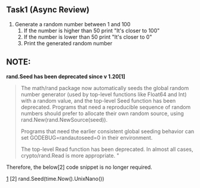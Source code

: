 
## Task1 (Async Review)

1. Generate a random number between 1 and 100
    1. If the number is higher than 50 print "It's closer to 100"
    2. If the number is lower than 50 print "It's closer to 0"
    3. Print the generated random number

## NOTE: 
**rand.Seed has been deprecated since v 1.20[1]**

> The math/rand package now automatically seeds the global random number generator (used by top-level functions like Float64 and Int) with a random value, and the top-level Seed function has been deprecated. Programs that need a reproducible sequence of random numbers should prefer to allocate their own random source, using rand.New(rand.NewSource(seed)).
>
> Programs that need the earlier consistent global seeding behavior can set GODEBUG=randautoseed=0 in their environment.
>
> The top-level Read function has been deprecated. In almost all cases, crypto/rand.Read is more appropriate. "

Therefore, the below[2] code snippet is no longer required.

[1](https://tip.golang.org/doc/go1.20)
[2] rand.Seed(time.Now().UnixNano())


